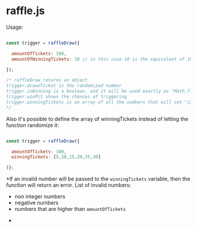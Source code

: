 # raffle.js

Usage:
```js

const trigger = raffleDraw({

  amountOfTickets: 100,
  amountOfWinningTickets: 10 // in this case 10 is the equivalent of 10%

});

/* raffleDraw returns an object
trigger.drawnTicket is the randomized number
trigger.isWinning is a boolean, and it will be used exactly as "Math.floor( Math.random() * number1 ) <= number2 " in an application
trigger.winPct shows the chances of triggering
trigger.winningTickets is an array of all the numbers that will set "isWinning" to true if randomized
*/

```
Also it's possible to define the array of winningTickets instead of letting the function randomize it:
```js

const trigger = raffleDraw({

  amountOfTickets: 100,
  winningTickets: [5,10,15,20,25,30]

)};

```
*If an invalid number will be passed to the `winningTickets` variable, then the function will return an error.
List of invalid numbers:
- non integer numbers
- negative numbers
- numbers that are higher than `amountOfTickets`
*
